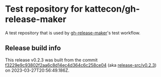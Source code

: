 # Test repository for kattecon/gh-release-maker

A test repository that is used by [gh-release-maker](https://github.com/kattecon/gh-release-maker)'s test workflow.

## Release build info

This release v0.2.3 was built from the commit [f3229e9c93802f2aa6c8d14ec4d364c6c258ce04](https://github.com/kattecon/gh-release-maker-test/tree/f3229e9c93802f2aa6c8d14ec4d364c6c258ce04) (aka [release-src/v0.2.3](https://github.com/kattecon/gh-release-maker-test/tree/release-src/v0.2.3)) on 2023-03-27T20:56:49.186Z.
        